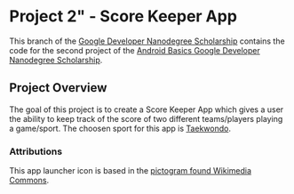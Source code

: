# Project 2" - Score Keeper App

This branch of the [Google Developer Nanodegree Scholarship](https://github.com/EnduranceCode/GoogleDeveloperNanodegreeScholarship/tree/master) contains the code for the second project of the [Android Basics Google Developer Nanodegree Scholarship](https://sites.google.com/knowlabs.com/gdnd2017).

## Project Overview
The goal of this project is to create a Score Keeper App which gives a user the ability to keep track of the score of two different teams/players playing a game/sport. The choosen sport for this app is [Taekwondo](https://en.wikipedia.org/wiki/Taekwondo).

### Attributions
This app launcher icon is based in the [pictogram found Wikimedia Commons](https://commons.wikimedia.org/wiki/File:Taekwondo_pictogram.svg).
